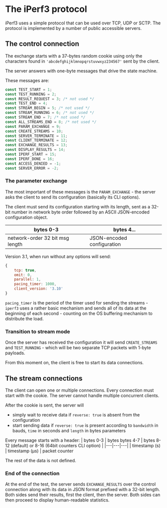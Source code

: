 # The iPerf3 protocol

iPerf3 uses a simple protocol that can be used over TCP, UDP or SCTP. The protocol is implemented by a number of public accessible servers.

## The control connection

The exchange starts with a 37-bytes random cookie using only the characters found in `'abcdefghijklmnopqrstuvwxyz234567'` sent by the client.

The server answers with one-byte messages that drive the state machine.

These messages are:

```js
const TEST_START = 1;
const TEST_RUNNING = 2;
const RESULT_REQUEST = 3; /* not used */
const TEST_END = 4;
const STREAM_BEGIN = 5; /* not used */
const STREAM_RUNNING = 6; /* not used */
const STREAM_END = 7; /* not used */
const ALL_STREAMS_END = 8; /* not used */
const PARAM_EXCHANGE = 9;
const CREATE_STREAMS = 10;
const SERVER_TERMINATE = 11;
const CLIENT_TERMINATE = 12;
const EXCHANGE_RESULTS = 13;
const DISPLAY_RESULTS = 14;
const IPERF_START = 15;
const IPERF_DONE = 16;
const ACCESS_DENIED = -1;
const SERVER_ERROR = -2;
```

### The parameter exchange

The most important of these messages is the `PARAM_EXCHANGE` - the server asks the client to send its configuration (basically its CLI options).

The client must send its configuration starting with its length, sent as a 32-bit number in network byte order followed by an ASCII JSON-encoded configuration object.

| bytes 0-3 | bytes 4... |
|---|---|
| network-order 32 bit msg length | JSON-encoded configuration |

Version 3.1, when run without any options will send:

```js
{
    tcp: true,
    omit: 0,
    parallel: 1,
    pacing_timer: 1000,
    client_version: '3.10'
}
```

`pacing_timer` is the period of the timer used for sending the streams - `iperf3` uses a rather basic mechanism and sends all of its data at the beginning of each second - counting on the OS buffering mechanism to distribute the load.

### Transition to stream mode

Once the server has received the configuration it will send `CREATE_STREAMS` and `TEST_RUNNING` - which will be two separate TCP packets with 1-byte payloads.

From this moment on, the client is free to start its data connections.

## The stream connections

The client can open one or multiple connections. Every connection must start with the cookie. The server cannot handle multiple concurrent clients.

After the cookie is sent, the server will

* simply wait to receive data if `reverse: true` is absent from the configuration
* start sending data if `reverse: true` is present according to `bandwidth` in bauds, `time` in seconds and `length` in bytes parameters

Every message starts with a header:
| bytes 0-3 | bytes bytes 4-7 | bytes 8-12 (default) or 8-16 (64bit counters CLI option) |
|---|---|---|
| timestamp (s) | timestamp (µs) | packet counter

The rest of the data is not defined.

### End of the connection

At the end of the test, the server sends `EXCHANGE_RESULTS` over the control connection along with its data in JSON format prefixed with a 32-bit length. Both sides send their results, first the client, then the server. Both sides can then proceed to display human-readable statistics.

